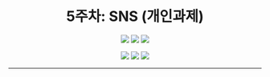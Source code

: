 <h1 align=center><strong>5주차: SNS (개인과제)</strong></h1>

<p align=center>
    <img src="https://img.shields.io/badge/Spring%20Boot-339933?style=badge&logo=springboot&logoColor=white">
    <img src="https://img.shields.io/badge/Java-007396?style=badge&logo=java&logoColor=white">
    <img src="https://img.shields.io/badge/Gradle-02303A?style=badge&logo=gradle&logoColor=white">
</p>
<p align=center>
    <img src=https://img.shields.io/badge/Spring%20Boot-2.7.2-green.svg>
    <img src=https://img.shields.io/badge/Java-17-navy.svg>
    <img src=https://img.shields.io/badge/gradle-7.5-white.svg>
</p>

* * *